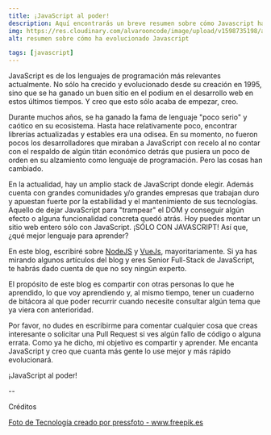 ```yaml
---
title: ¡JavaScript al poder!
description: Aquí encontrarás un breve resumen sobre cómo Javascript ha evolucionado a lo largo del tiempo y porqué apuesto por su amplio stack de posibilidades.
img: https://res.cloudinary.com/alvarooncode/image/upload/v1598735198/alvarosaavedradiaz/assets/images/18699-15-percent_os3dwk.jpg
alt: resumen sobre cómo ha evolucionado Javascript

tags: [javascript]
---
```


JavaScript es de los lenguajes de programación más relevantes actualmente. No sólo ha crecido y evolucionado desde su creación en 1995, sino que se ha ganado un buen sitio en el podium en el desarrollo web en estos últimos tiempos. Y creo que esto sólo acaba de empezar, creo.

Durante muchos años, se ha ganado la fama de lenguaje "poco serio" y caótico en su ecosistema. Hasta hace relativamente poco, encontrar librerías actualizadas y estables era una odisea. En su momento, no fueron pocos los desarrolladores que miraban a JavaScript con recelo al no contar con el respaldo de algún titán económico detrás que pusiera un poco de orden en su alzamiento como lenguaje de programación. Pero las cosas han cambiado.

En la actualidad, hay un amplio stack de JavaScript donde elegir. Además cuenta con grandes comunidades y/o grandes empresas que trabajan duro y apuestan fuerte por la estabilidad y el mantenimiento de sus tecnologías. Aquello de dejar JavaScript para "trampear" el DOM y conseguir algún efecto o alguna funcionalidad concreta quedó atrás. Hoy puedes montar un sitio web entero sólo con JavaScript. ¡SÓLO CON JAVASCRIPT! Así que, ¿qué mejor lenguaje para aprender?

En este blog, escribiré sobre [NodeJS](https://nodejs.org/) y [VueJs](https://vuejs.org/), mayoritariamente. Si ya has mirando algunos artículos del blog y eres Senior Full-Stack de JavaScript, te habrás dado cuenta de que no soy ningún experto.

El propósito de este blog es compartir con otras personas lo que he aprendido, lo que voy aprendiendo y, al mismo tiempo, tener un cuaderno de bitácora al que poder recurrir cuando necesite consultar algún tema que ya viera con anterioridad.

Por favor, no dudes en escribirme para comentar cualquier cosa que creas interesante o solicitar una Pull Request si ves algún fallo de código o alguna errata. Como ya he dicho, mi objetivo es compartir y aprender. Me encanta JavaScript y creo que cuanta más gente lo use mejor y más rápido evolucionará.

¡JavaScript al poder!

--

Créditos

<a class="credits" href='https://www.freepik.es/fotos/tecnologia'>Foto de Tecnología creado por pressfoto - www.freepik.es</a>
